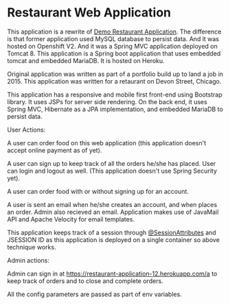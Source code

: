# Restaurant Web Application

This application is a rewrite of [Demo Restaurant Application](https://github.com/farazdurrani/demo-restaurant-webapplication). The difference is that former application used MySQL database to persist data. And it was hosted on Openshift V2. And it was a Spring MVC application deployed on Tomcat 8. This application is a Spring boot application that uses embedded tomcat and embedded MariaDB. It is hosted on Heroku. 

Original application was written as part of a portfolio build up to land a job in 2015. This application was written for a retaurant on Devon Street, Chicago.

This application has a responsive and mobile first front-end using Bootstrap library. It uses JSPs for server side rendering. On the back end, it uses Spring MVC, Hibernate as a JPA implementation, and embedded MariaDB to persist data.

User Actions:

A user can order food on this web application (this application doesn't accept online payment as of yet).

A user can sign up to keep track of all the orders he/she has placed. User can login and logout as well. (This application doesn't use Spring Security yet).

A user can order food with or without signing up for an account.

A user is sent an email when he/she creates an account, and when places an order. Admin also recieved an email. Application makes use of JavaMail API and Apache Velocity for email templates. 

This application keeps track of a session through [@SessionAttributes](https://docs.spring.io/spring/docs/current/javadoc-api/org/springframework/web/bind/annotation/SessionAttributes.html) and JSESSION ID as this application is deployed on a single container so above technique works. 

Admin actions:

Admin can sign in at https://restaurant-application-12.herokuapp.com/a to keep track of orders and to close and complete orders. 

All the config parameters are passed as part of env variables.

